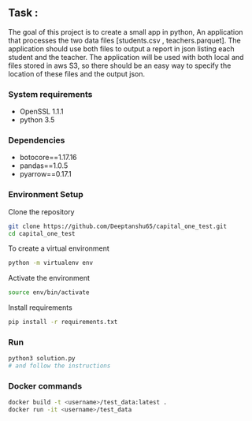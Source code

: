 ## **Task :**
The goal of this project is to create a small app in python, An application that processes the two data files [students.csv , teachers.parquet]. The application should use both files to output a report in json listing each student and the teacher.
The application will be used with both local and files stored in aws S3, so there should be an easy way to specify the location of these files and the output json.
 

### System requirements
- OpenSSL 1.1.1
- python 3.5
 

### Dependencies
- botocore==1.17.16
- pandas==1.0.5
- pyarrow==0.17.1
 

### Environment Setup

Clone the repository
```bash
git clone https://github.com/Deeptanshu65/capital_one_test.git
cd capital_one_test
```

To create a virtual environment
```bash
python -m virtualenv env
```

Activate the environment
```bash
source env/bin/activate
```

Install requirements
```bash
pip install -r requirements.txt
```

### Run
```bash
python3 solution.py
# and follow the instructions
```

### Docker commands
```bash
docker build -t <username>/test_data:latest .
docker run -it <username>/test_data
```
